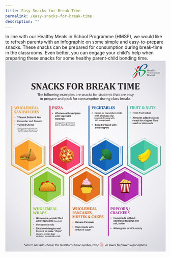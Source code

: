 ```yaml
---
title: Easy Snacks for Break Time
permalink: /easy-snacks-for-break-time
description: ""
---
```

In line with our Healthy Meals in School Programme (HMSP), we would like to refresh parents with an infographic on some simple and easy-to-prepare snacks. These snacks  can be prepared for consumption during break-time in the classrooms. Even better, you can engage your child's help when preparing these snacks for some healthy parent-child bonding time.
<img src="/images/Snacks%20for%20Break%20Time_HPB.jpg">
